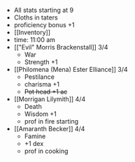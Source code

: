 - All stats starting at 9
- Cloths in taters
- proficiency bonus +1
- [[Inventory]]
- time: 11:00 am
- [["Evil" Morris Brackenstall]] 3/4
	- War
	- Strength +1
- [[Philomena (Mena) Ester Elliance]] 3/4
	- Pestilance
	- charisma +1
	- ~~Pot head +1 ac~~
- [[Morrigan Lilymith]] 4/4
	- Death
	- Wisdom +1
	- prof in fire starting
- [[Amaranth Becker]] 4/4
	- Famine
	- +1 dex
	- prof in cooking